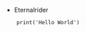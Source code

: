 - Eternalrider

<!---
The princess is getting married, but the boy is still burning
--->
        print('Hello World')
        
